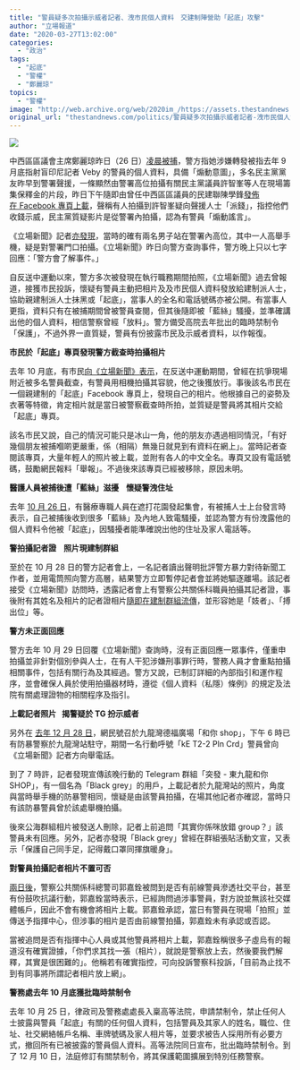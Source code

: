 ```yaml
---
title: "警員疑多次拍攝示威者記者、洩市民個人資料　交建制陣營助「起底」攻擊"
author: "立場報道"
date: "2020-03-27T13:02:00"
categories:
  - "政治"
tags:
  - "起底"
  - "警權"
  - "鄭麗琼"
topics:
  - "警權"
image: "http://web.archive.org/web/2020im_/https://assets.thestandnews.com/media/photos/police-12_V8aqq.png"
original_url: "thestandnews.com/politics/警員疑多次拍攝示威者記者-洩市民個人資料-交建制陣營助-起底-攻擊"
---
```

![](http://web.archive.org/web/2020im_/https://assets.thestandnews.com/media/photos/police-12_V8aqq.png)

中西區區議會主席鄭麗琼昨日（26 日）[凌晨被捕](../../politics/被指曾轉發起底警員資料-民主黨鄭麗琼遭警入屋搜查拘捕/)，警方指她涉嫌轉發被指去年 9 月底指射盲印尼記者 Veby 的警員的個人資料，具備「煽動意圖」，多名民主黨黨友昨早到警署聲援，一條顯然由警署高位拍攝有關民主黨議員許智峯等人在現場籌集保釋金的片段，昨日下午隨即由曾任中西區區議員的民建聯陳學鋒[發佈在 Facebook 專頁](http://web.archive.org/web/20210929060956/http://www.facebook.com/244841412211100/videos/142841843798784/?__xts__%5B0%5D=68.ARDRbmLjCVsrVrIUKM_QUczkZztpoY72CADlpBFziOmxQCHT5mxyJuMlHzzo8LuqwsS2aXvL9q1b7wiuWId1KNWYeOgHkKLOAjLnBWhKWtRNxIYy8wOmUizscBHB5rE6LltOVnoYlazZqMn_F1LvqVk4DaUI0EQ9vI8cdkUZvreNZJ_yIHdpqpa9e8xSJ1PIRKAFvrgWjcn8uvB3Z6Swq60R_kowQap_LExTA1EGVmvv8IVlYSyzC0FVAui4DdOzxDz6d-6hoEIhn2BFN_muxS3WGIXKCRy3xerC9IetwAAfKtYsX41rq8xcvmdXQmudNuAW51yQ4V7eAXgk5s4ltRgg4hdX9tlJCa8&__tn__=-R)[上載](http://web.archive.org/web/20210929060956/https://www.facebook.com/244841412211100/videos/142841843798784/?__xts__%5B0%5D=68.ARDRbmLjCVsrVrIUKM_QUczkZztpoY72CADlpBFziOmxQCHT5mxyJuMlHzzo8LuqwsS2aXvL9q1b7wiuWId1KNWYeOgHkKLOAjLnBWhKWtRNxIYy8wOmUizscBHB5rE6LltOVnoYlazZqMn_F1LvqVk4DaUI0EQ9vI8cdkUZvreNZJ_yIHdpqpa9e8xSJ1PIRKAFvrgWjcn8uvB3Z6Swq60R_kowQap_LExTA1EGVmvv8IVlYSyzC0FVAui4DdOzxDz6d-6hoEIhn2BFN_muxS3WGIXKCRy3xerC9IetwAAfKtYsX41rq8xcvmdXQmudNuAW51yQ4V7eAXgk5s4ltRgg4hdX9tlJCa8&__tn__=-R)，聲稱有人拍攝到許智峯疑向聲援人士「派錢」，指控他們收錢示威，民主黨質疑影片是從警署內拍攝，認為有警員「煽動謠言」。

《立場新聞》記者[亦發現](../../politics/鄭麗琼被捕-短片抹黑民主黨派錢-由警員拍攝-警方僅七字回應/)，當時的確有兩名男子站在警署內高位，其中一人高舉手機，疑是對警署門口拍攝。《立場新聞》昨日向警方查詢事件，警方晚上只以七字回應：「警方會了解事件。」

自反送中運動以來，警方多次被發現在執行職務期間拍照，《立場新聞》過去曾報道，接獲市民投訴，懷疑有警員主動把相片及及市民個人資料發放給建制派人士，協助親建制派人士抹黑或「起底」，當事人的全名和電話號碼亦被公開。有當事人更指，資料只有在被捕期間曾被警員查閱，但其後隨即被「藍絲」騷擾，並準確講出他的個人資料，相信警察曾經「放料」。警方備受高院去年批出的臨時禁制令「保護」，不過外界一直質疑，警員有份披露市民及示威者資料，以作報復。

**市民於「起底」專頁發現警方截查時拍攝相片**

去年 10 月底，有市民[向《立場新聞》表示](http://web.archive.org/web/20210929060956/https://www.thestandnews.com/politics/警方疑洩市民個人資料助-起底-示威者-受害人-被警截查拍照-照片現親建制起底專頁/?fbclid=IwAR3TkoVPpVrySeXBOeV5TC-UmXFzznOuhQm3YxyN9RUZDztG1GFBLYPAxkY)，在反送中運動期間，曾經在抗爭現場附近被多名警員截查，有警員用相機拍攝其容貌，他之後獲放行。事後該名市民在一個親建制的「起底」Facebook 專頁上，發現自己的相片。他根據自己的姿勢及衣著等特徵，肯定相片就是當日被警察截查時所拍，並質疑是警員將其相片交給「起底」專頁。

該名市民又說，自己的情況可能只是冰山一角，他的朋友亦遇過相同情況，「有好幾個朋友被捕嗰啲更嚴重，係（相隔）無幾日就見到有資料在網上」。當時記者查閱該專頁，大量年輕人的照片被上載，並附有各人的中文全名。專頁又設有電話號碼，鼓勵網民報料「舉報」。不過後來該專頁已經被移除，原因未明。

**醫護人員被捕後遭「藍絲」滋擾    懷疑警洩住址**

去年 [10 月 26 日](../../politics/10-26-醫護集會-逾千人迫爆遮打-譴責警方濫權-發起人批評警方屢以強光射會場/)，有醫療專職人員在遮打花園發起集會，有被捕人士上台發言時表示，自己被捕後收到很多「藍絲」及內地人致電騷擾，並認為警方有份洩露他的個人資料令他被「起底」，因騷擾者能準確說出他的住址及家人電話等。

**警拍攝記者證    照片現建制群組**

至於在 10 月 28 日的警方記者會上，一名記者讀出聲明批評警方暴力對待新聞工作者，並用電筒照向警方高層，結果警方立即暫停記者會並將她驅逐離場。該記者接受《立場新聞》訪問時，透露記者會上有警察公共關係科職員拍攝其記者證，事後附有其姓名及相片的記者證相片[隨即在建制群組流傳](../../politics/警記者會上照電筒抗議被逐-女記者-被-pprb-拍攝證件後相片即於網上流傳/)，並形容她是「妓者」、「搏出位」等。

**警方未正面回應**

警方去年 10 月 29 日回覆《立場新聞》查詢時，沒有正面回應一眾事件，僅重申拍攝並非針對個別參與人士，在有人干犯涉嫌刑事罪行時，警務人員才會重點拍攝相關事件，包括有關行為及其經過。警方又說，已制訂詳細的內部指引和運作程序，並會確保人員於使用拍攝器材時，遵從《個人資料（私隱）條例》的規定及法院有關處理證物的相關程序及指引。

**上載記者照片   揭警疑於 TG 扮示威者**

另外在 [去年 12 月 28 日](http://web.archive.org/web/20210929060956/https://www.thestandnews.com/politics/防暴警疑拍記者照片-上載-tg-公海群組-沒回應是否-send-錯-group/?fbclid=IwAR0F5jxPtOBjcIlbidPE9rGESUhiVh0xTUGRbcV2AwHY6VmKObPW9tekOzU)，網民號召於九龍灣德福廣場「和你 shop」，下午 6 時已有防暴警察於九龍灣站駐守，期間一名行動呼號「kE T2-2 Pln Crd」警員曾向《立場新聞》記者方向舉電話。

到了 7 時許，記者發現宣傳該晚行動的 Telegram 群組「突發 - 東九龍和你 SHOP」，有一個名為「Black grey」的用戶，上載記者於九龍灣站的照片，角度與當時舉手機的防暴警相同，懷疑是由該警員拍攝，在場其他記者亦確認，當時只有該防暴警員曾於該處舉機拍攝。

後來公海群組相片被發送人刪除，記者上前追問「其實你係咪放錯 group？」該警員未有回應。另外，記者亦發現「Black grey」曾經在群組張貼活動文宣，又表示「保護自己同手足，記得戴口罩同揮旗暖身」。

**對警員拍攝記者相片不置可否**

[兩日後](http://web.archive.org/web/20210929060956/https://www.thestandnews.com/politics/記者照上載-tg-警無否認前線警拍攝-目前為止-找不到有警員上載-涉事警否認有-tg-帳戶/?fbclid=IwAR0r2VUbeKDN5PifqXULJ16i8k2oUSOMJezWFOxSH5hcIMdHe9aJ9rb7a_4)，警察公共關係科總警司郭嘉銓被問到是否有前線警員滲透社交平台，甚至有份鼓吹抗議行動，郭嘉銓當時表示，已經詢問過涉事警員，對方說並無該社交媒體帳戶，因此不會有機會將相片上載。郭嘉銓承認，當日有警員在現場「拍照」並傳送予指揮中心，但涉事的相片是否由前線警拍攝，郭嘉銓未有承認或否認。

當被追問是否有指揮中心人員或其他警員將相片上載，郭嘉銓稱很多子虛烏有的報道沒有確實證據，「你們求其找一張（相片），就說是警察放上去，然後要我們解釋，其實是很困難的」。他稱若有確實指控，可向投訴警察科投訴，「目前為止找不到有同事將所謂記者相片放上網」。

**警務處去年 10 月底獲批臨時禁制令**

去年 10 月 25 日，律政司及警務處處長入稟高等法院，申請禁制令，禁止任何人士披露與警員「起底」有關的任何個人資料，包括警員及其家人的姓名，職位、住址、社交網絡帳戶名稱、車牌號碼及家人相片等，並要求被告人採用所有必要方式，撤回所有已被披露的警員個人資料。高等法院同日宣布，批出臨時禁制令。到了 12 月 10 日，法庭修訂有關禁制令，將其保護範圍擴展到特別任務警察。